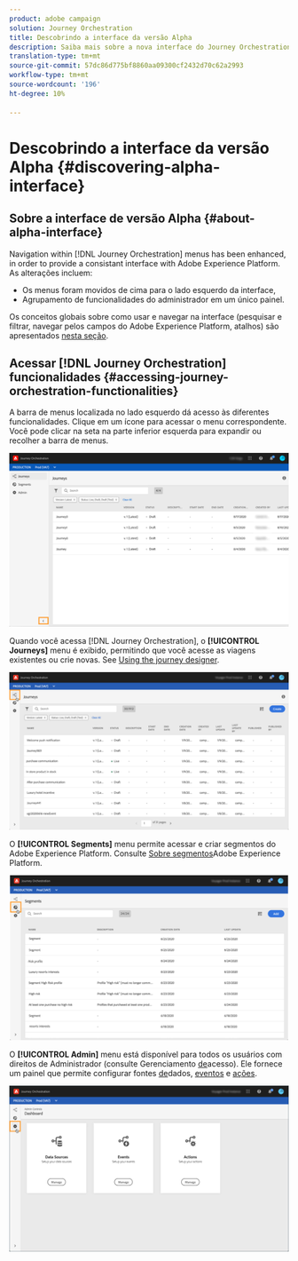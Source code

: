 ```yaml
---
product: adobe campaign
solution: Journey Orchestration
title: Descobrindo a interface da versão Alpha
description: Saiba mais sobre a nova interface do Journey Orchestration.
translation-type: tm+mt
source-git-commit: 57dc86d775bf8860aa09300cf2432d70c62a2993
workflow-type: tm+mt
source-wordcount: '196'
ht-degree: 10%

---
```



# Descobrindo a interface da versão Alpha {#discovering-alpha-interface}

## Sobre a interface de versão Alpha {#about-alpha-interface}

Navigation within [!DNL Journey Orchestration] menus has been enhanced, in order to provide a consistant interface with Adobe Experience Platform. As alterações incluem:

* Os menus foram movidos de cima para o lado esquerdo da interface,
* Agrupamento de funcionalidades do administrador em um único painel.

Os conceitos globais sobre como usar e navegar na interface (pesquisar e filtrar, navegar pelos campos do Adobe Experience Platform, atalhos) são apresentados [nesta seção](../about/user-interface.md).

## Acessar [!DNL Journey Orchestration] funcionalidades {#accessing-journey-orchestration-functionalities}

A barra de menus localizada no lado esquerdo dá acesso às diferentes funcionalidades. Clique em um ícone para acessar o menu correspondente. Você pode clicar na seta na parte inferior esquerda para expandir ou recolher a barra de menus.

![](../assets/interface-journeys2.png)

Quando você acessa [!DNL Journey Orchestration], o **[!UICONTROL Journeys]** menu é exibido, permitindo que você acesse as viagens existentes ou crie novas. See [Using the journey designer](../building-journeys/using-the-journey-designer.md).

![](../assets/interface-journeys.png)

O **[!UICONTROL Segments]** menu permite acessar e criar segmentos do Adobe Experience Platform. Consulte [Sobre segmentos](../segment/about-segments.md)Adobe Experience Platform.

![](../assets/interface-segments.png)

O **[!UICONTROL Admin]** menu está disponível para todos os usuários com direitos de Administrador (consulte Gerenciamento [de](../about/access-management.md)acesso). Ele fornece um painel que permite configurar fontes [de](../datasource/about-data-sources.md)dados, [eventos](../event/about-events.md) e [ações](../action/action.md).

![](../assets/interface-admin-dashboard.png)

